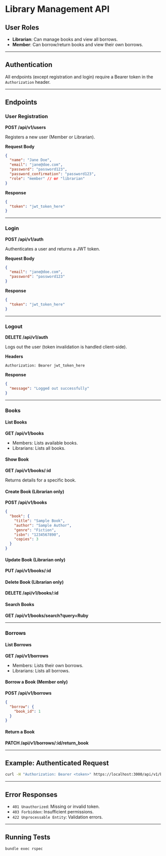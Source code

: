 # Library Management API

## User Roles

- **Librarian**: Can manage books and view all borrows.
- **Member**: Can borrow/return books and view their own borrows.

---

## Authentication

All endpoints (except registration and login) require a Bearer token in the `Authorization` header.

---

## Endpoints

### User Registration

**POST /api/v1/users**

Registers a new user (Member or Librarian).

**Request Body**
```json
{
  "name": "Jane Doe",
  "email": "jane@doe.com",
  "password": "password123",
  "password_confirmation": "password123",
  "role": "member" // or "librarian"
}
```

**Response**
```json
{
  "token": "jwt_token_here"
}
```

---

### Login

**POST /api/v1/auth**

Authenticates a user and returns a JWT token.

**Request Body**
```json
{
  "email": "jane@doe.com",
  "password": "password123"
}
```

**Response**
```json
{
  "token": "jwt_token_here"
}
```

---

### Logout

**DELETE /api/v1/auth**

Logs out the user (token invalidation is handled client-side).

**Headers**
```
Authorization: Bearer jwt_token_here
```

**Response**
```json
{
  "message": "Logged out successfully"
}
```

---

### Books

#### List Books

**GET /api/v1/books**

- Members: Lists available books.
- Librarians: Lists all books.

#### Show Book

**GET /api/v1/books/:id**

Returns details for a specific book.

#### Create Book (Librarian only)

**POST /api/v1/books**

```json
{
  "book": {
    "title": "Sample Book",
    "author": "Sample Author",
    "genre": "Fiction",
    "isbn": "1234567890",
    "copies": 3
  }
}
```

#### Update Book (Librarian only)

**PUT /api/v1/books/:id**

#### Delete Book (Librarian only)

**DELETE /api/v1/books/:id**

#### Search Books

**GET /api/v1/books/search?query=Ruby**

---

### Borrows

#### List Borrows

**GET /api/v1/borrows**

- Members: Lists their own borrows.
- Librarians: Lists all borrows.

#### Borrow a Book (Member only)

**POST /api/v1/borrows**

```json
{
  "borrow": {
    "book_id": 1
  }
}
```

#### Return a Book

**PATCH /api/v1/borrows/:id/return_book**

---

## Example: Authenticated Request

```sh
curl -H "Authorization: Bearer <token>" https://localhost:3000/api/v1/books
```

---

## Error Responses

- `401 Unauthorized`: Missing or invalid token.
- `403 Forbidden`: Insufficient permissions.
- `422 Unprocessable Entity`: Validation errors.

---

## Running Tests

```sh
bundle exec rspec
```
